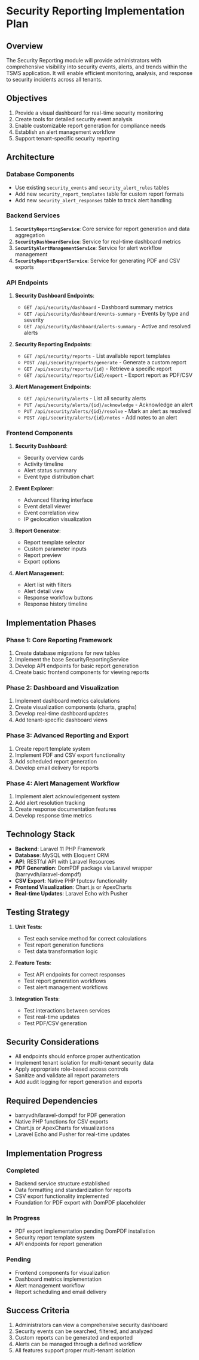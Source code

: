 # Security Reporting Implementation Plan

## Overview

The Security Reporting module will provide administrators with comprehensive visibility into security events, alerts, and trends within the TSMS application. It will enable efficient monitoring, analysis, and response to security incidents across all tenants.

## Objectives

1. Provide a visual dashboard for real-time security monitoring
2. Create tools for detailed security event analysis
3. Enable customizable report generation for compliance needs
4. Establish an alert management workflow
5. Support tenant-specific security reporting

## Architecture

### Database Components

-   Use existing `security_events` and `security_alert_rules` tables
-   Add new `security_report_templates` table for custom report formats
-   Add new `security_alert_responses` table to track alert handling

### Backend Services

1. **`SecurityReportingService`**: Core service for report generation and data aggregation
2. **`SecurityDashboardService`**: Service for real-time dashboard metrics
3. **`SecurityAlertManagementService`**: Service for alert workflow management
4. **`SecurityReportExportService`**: Service for generating PDF and CSV exports

### API Endpoints

1. **Security Dashboard Endpoints**:

    - `GET /api/security/dashboard` - Dashboard summary metrics
    - `GET /api/security/dashboard/events-summary` - Events by type and severity
    - `GET /api/security/dashboard/alerts-summary` - Active and resolved alerts

2. **Security Reporting Endpoints**:

    - `GET /api/security/reports` - List available report templates
    - `POST /api/security/reports/generate` - Generate a custom report
    - `GET /api/security/reports/{id}` - Retrieve a specific report
    - `GET /api/security/reports/{id}/export` - Export report as PDF/CSV

3. **Alert Management Endpoints**:
    - `GET /api/security/alerts` - List all security alerts
    - `PUT /api/security/alerts/{id}/acknowledge` - Acknowledge an alert
    - `PUT /api/security/alerts/{id}/resolve` - Mark an alert as resolved
    - `POST /api/security/alerts/{id}/notes` - Add notes to an alert

### Frontend Components

1. **Security Dashboard**:

    - Security overview cards
    - Activity timeline
    - Alert status summary
    - Event type distribution chart

2. **Event Explorer**:

    - Advanced filtering interface
    - Event detail viewer
    - Event correlation view
    - IP geolocation visualization

3. **Report Generator**:

    - Report template selector
    - Custom parameter inputs
    - Report preview
    - Export options

4. **Alert Management**:
    - Alert list with filters
    - Alert detail view
    - Response workflow buttons
    - Response history timeline

## Implementation Phases

### Phase 1: Core Reporting Framework

1. Create database migrations for new tables
2. Implement the base SecurityReportingService
3. Develop API endpoints for basic report generation
4. Create basic frontend components for viewing reports

### Phase 2: Dashboard and Visualization

1. Implement dashboard metrics calculations
2. Create visualization components (charts, graphs)
3. Develop real-time dashboard updates
4. Add tenant-specific dashboard views

### Phase 3: Advanced Reporting and Export

1. Create report template system
2. Implement PDF and CSV export functionality
3. Add scheduled report generation
4. Develop email delivery for reports

### Phase 4: Alert Management Workflow

1. Implement alert acknowledgement system
2. Add alert resolution tracking
3. Create response documentation features
4. Develop response time metrics

## Technology Stack

-   **Backend**: Laravel 11 PHP Framework
-   **Database**: MySQL with Eloquent ORM
-   **API**: RESTful API with Laravel Resources
-   **PDF Generation**: DomPDF package via Laravel wrapper (barryvdh/laravel-dompdf)
-   **CSV Export**: Native PHP fputcsv functionality
-   **Frontend Visualization**: Chart.js or ApexCharts
-   **Real-time Updates**: Laravel Echo with Pusher

## Testing Strategy

1. **Unit Tests**:

    - Test each service method for correct calculations
    - Test report generation functions
    - Test data transformation logic

2. **Feature Tests**:

    - Test API endpoints for correct responses
    - Test report generation workflows
    - Test alert management workflows

3. **Integration Tests**:
    - Test interactions between services
    - Test real-time updates
    - Test PDF/CSV generation

## Security Considerations

-   All endpoints should enforce proper authentication
-   Implement tenant isolation for multi-tenant security data
-   Apply appropriate role-based access controls
-   Sanitize and validate all report parameters
-   Add audit logging for report generation and exports

## Required Dependencies

-   barryvdh/laravel-dompdf for PDF generation
-   Native PHP functions for CSV exports
-   Chart.js or ApexCharts for visualizations
-   Laravel Echo and Pusher for real-time updates

## Implementation Progress

### Completed

-   Backend service structure established
-   Data formatting and standardization for reports
-   CSV export functionality implemented
-   Foundation for PDF export with DomPDF placeholder

### In Progress

-   PDF export implementation pending DomPDF installation
-   Security report template system
-   API endpoints for report generation

### Pending

-   Frontend components for visualization
-   Dashboard metrics implementation
-   Alert management workflow
-   Report scheduling and email delivery

## Success Criteria

1. Administrators can view a comprehensive security dashboard
2. Security events can be searched, filtered, and analyzed
3. Custom reports can be generated and exported
4. Alerts can be managed through a defined workflow
5. All features support proper multi-tenant isolation
